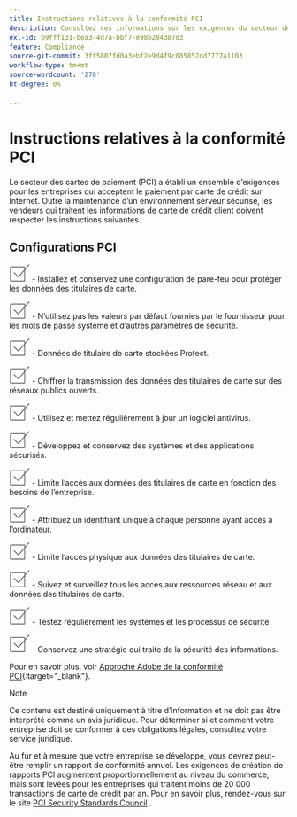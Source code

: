 ```yaml
---
title: Instructions relatives à la conformité PCI
description: Consultez ces informations sur les exigences du secteur des cartes de paiement (PCI) pour les entreprises qui acceptent le paiement par carte de crédit sur Internet.
exl-id: b9fff131-bea3-4d7a-bbf7-e98b284387d3
feature: Compliance
source-git-commit: 3ff5807fd0a3ebf2e9d4f9c085852dd7777a1103
workflow-type: tm+mt
source-wordcount: '278'
ht-degree: 0%

---
```


# Instructions relatives à la conformité PCI

Le secteur des cartes de paiement (PCI) a établi un ensemble d’exigences pour les entreprises qui acceptent le paiement par carte de crédit sur Internet. Outre la maintenance d’un environnement serveur sécurisé, les vendeurs qui traitent les informations de carte de crédit client doivent respecter les instructions suivantes.

## Configurations PCI

![case à cocher](../assets/checkbox.png) - Installez et conservez une configuration de pare-feu pour protéger les données des titulaires de carte.

![checkbox](../assets/checkbox.png) - N’utilisez pas les valeurs par défaut fournies par le fournisseur pour les mots de passe système et d’autres paramètres de sécurité.

![case à cocher](../assets/checkbox.png) - Données de titulaire de carte stockées Protect.

![case à cocher](../assets/checkbox.png) - Chiffrer la transmission des données des titulaires de carte sur des réseaux publics ouverts.

![case à cocher](../assets/checkbox.png) - Utilisez et mettez régulièrement à jour un logiciel antivirus.

![case à cocher](../assets/checkbox.png) - Développez et conservez des systèmes et des applications sécurisés.

![case à cocher](../assets/checkbox.png) - Limite l’accès aux données des titulaires de carte en fonction des besoins de l’entreprise.

![case à cocher](../assets/checkbox.png) - Attribuez un identifiant unique à chaque personne ayant accès à l’ordinateur.

![case à cocher](../assets/checkbox.png) - Limite l’accès physique aux données des titulaires de carte.

![case à cocher](../assets/checkbox.png) - Suivez et surveillez tous les accès aux ressources réseau et aux données des titulaires de carte.

![case à cocher](../assets/checkbox.png) - Testez régulièrement les systèmes et les processus de sécurité.

![case à cocher](../assets/checkbox.png) - Conservez une stratégie qui traite de la sécurité des informations.

Pour en savoir plus, voir [Approche Adobe de la conformité PCI][1]{:target=&quot;_blank&quot;}.

>[!NOTE]
>
>Ce contenu est destiné uniquement à titre d’information et ne doit pas être interprété comme un avis juridique. Pour déterminer si et comment votre entreprise doit se conformer à des obligations légales, consultez votre service juridique.

Au fur et à mesure que votre entreprise se développe, vous devrez peut-être remplir un rapport de conformité annuel. Les exigences de création de rapports PCI augmentent proportionnellement au niveau du commerce, mais sont levées pour les entreprises qui traitent moins de 20 000 transactions de carte de crédit par an. Pour en savoir plus, rendez-vous sur le site [PCI Security Standards Council][2] .

[1]: https://business.adobe.com/products/magento/pci-compliance.html
[2]: https://www.pcisecuritystandards.org/index.php
